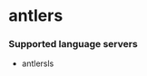 # antlers
<!--- THIS DOCUMENT IS AUTOMATICALLY GENERATED, DON'T EDIT IT -->

### Supported language servers

- antlersls

